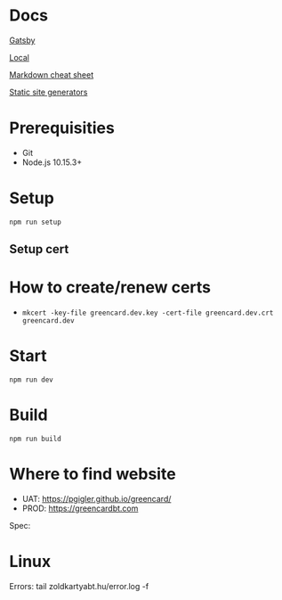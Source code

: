 # Docs

[Gatsby](https://www.gatsbyjs.org/)

[Local](http://localhost:4000)

[Markdown cheat sheet](https://github.com/adam-p/markdown-here/wiki/Markdown-Cheatsheet)

[Static site generators](https://www.staticgen.com)

# Prerequisities

-   Git
-   Node.js 10.15.3+

# Setup

```
npm run setup
```

## Setup cert

# How to create/renew certs

-   `mkcert -key-file greencard.dev.key -cert-file greencard.dev.crt greencard.dev`

# Start

```
npm run dev
```

# Build

```
npm run build
```

# Where to find website

-   UAT: https://pgigler.github.io/greencard/
-   PROD: https://greencardbt.com

Spec:

# Linux

Errors: tail zoldkartyabt.hu/error.log -f
